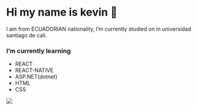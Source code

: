 # Hi my name is kevin 👋
I am from ECUADORIAN nationality, I’m currently studied on in universidad santiago de cali.
### I’m currently learning 

* REACT
* REACT-NATIVE
* ASP.NET(dotnet)
* HTML
* CSS

![](https://scontent.fclo4-1.fna.fbcdn.net/v/t39.1997-6/s168x128/102439665_3014891005265080_4572860549158666240_n.png?_nc_cat=104&_nc_sid=ac3552&_nc_ohc=MRMew_R02lMAX_h7gRb&_nc_ht=scontent.fclo4-1.fna&oh=6d401c49b080431df2a8c1af8b968487&oe=5FAE547F)
<!--
**kevins29/kevins29** is a ✨ _special_ ✨ repository because its `README.md` (this file) appears on your GitHub profile.

Here are some ideas to get you started:

- 🔭 I’m currently working on ...
- 🌱 I’m currently learning ...
- 👯 I’m looking to collaborate on ...
- 🤔 I’m looking for help with ...
- 💬 Ask me about ...
- 📫 How to reach me: ...
- 😄 Pronouns: ...
- ⚡ Fun fact: ...
-->
